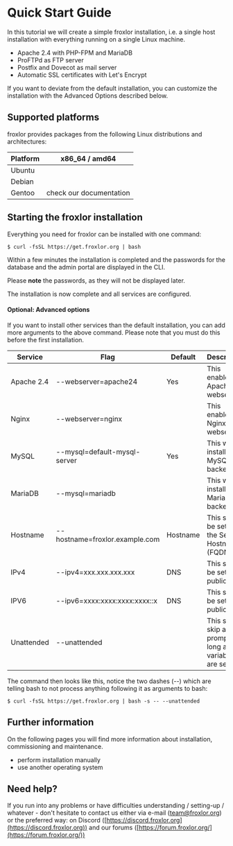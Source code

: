 # Quick Start Guide

In this tutorial we will create a simple froxlor installation, i.e. a single host installation with everything running on a single Linux machine.

* Apache 2.4 with PHP-FPM and MariaDB
* ProFTPd as FTP server
* Postfix and Dovecot as mail server
* Automatic SSL certificates with Let's Encrypt

If you want to deviate from the default installation, you can customize the installation with the Advanced Options described below.

## Supported platforms

froxlor provides packages from the following Linux distributions and architectures:

| Platform | x86_64 / amd64                                                       |
|----------|----------------------------------------------------------------------|
| Ubuntu   | <span class="text-success"><i class="fa fa-circle-check"></i></span> |
| Debian   | <span class="text-success"><i class="fa fa-circle-check"></i></span> |
| Gentoo   | check our documentation                                              |

## Starting the froxlor installation

Everything you need for froxlor can be installed with one command:

```shell
$ curl -fsSL https://get.froxlor.org | bash
```

Within a few minutes the installation is completed and the passwords for the database and the admin portal are displayed in the CLI.

Please **note** the passwords, as they will not be displayed later.

The installation is now complete and all services are configured.

#### Optional: Advanced options

If you want to install other services than the default installation, you can add more arguments to the above command. Please note that you must do this before the first installation.

| Service    | Flag                           | Default  | Description                                                   |
|------------|--------------------------------|----------|---------------------------------------------------------------|
| Apache 2.4 | --webserver=apache24           | Yes      | This enables Apache as webserver                              |
| Nginx      | --webserver=nginx              |          | This enables Nginx as webserver                               |
| MySQL      | --mysql=default-mysql-server   | Yes      | This will install MySQL as backend                            |
| MariaDB    | --mysql=mariadb                |          | This will install MariaDB as backend                          |
| Hostname   | --hostname=froxlor.example.com | Hostname | This should be set to the Server Hostname (FQDN)              |
| IPv4       | --ipv4=xxx.xxx.xxx.xxx         | DNS      | This should be set the public IPv4                            |
| IPV6       | --ipv6=xxxx:xxxx:xxxx:xxxx::x  | DNS      | This should be set the public IPv6                            |
| Unattended | --unattended                   |          | This should skip all prompts as long as all variables are set |

The command then looks like this, notice the two dashes (--) which are telling bash to not process anything following it as arguments to bash:

```shell
$ curl -fsSL https://get.froxlor.org | bash -s -- --unattended
```

## Further information

On the following pages you will find more information about installation, commissioning and maintenance.

* perform installation manually
* use another operating system

## Need help?
If you run into any problems or have difficulties understanding / setting-up / whatever - don't hesitate to contact us either via e-mail ([team@froxlor.org](mailto:team@froxlor.org)) or the preferred way: on Discord ([https://discord.froxlor.org](https://discord.froxlor.org)) and our forums ([https://forum.froxlor.org/](https://forum.froxlor.org/))
